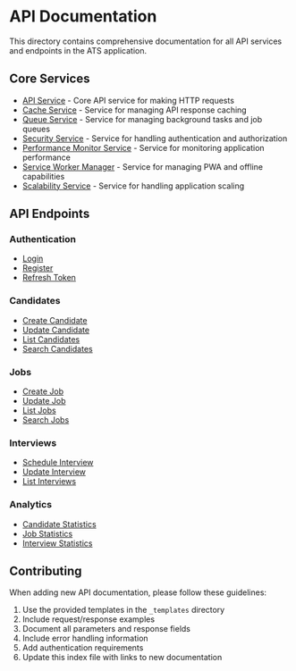 # API Documentation

This directory contains comprehensive documentation for all API services and endpoints in the ATS application.

## Core Services

- [API Service](./services/api-service.md) - Core API service for making HTTP requests
- [Cache Service](./services/cache-service.md) - Service for managing API response caching
- [Queue Service](./services/queue-service.md) - Service for managing background tasks and job queues
- [Security Service](./services/security-service.md) - Service for handling authentication and authorization
- [Performance Monitor Service](./services/performance-monitor-service.md) - Service for monitoring application performance
- [Service Worker Manager](./services/service-worker-manager.md) - Service for managing PWA and offline capabilities
- [Scalability Service](./services/scalability-service.md) - Service for handling application scaling

## API Endpoints

### Authentication
- [Login](./endpoints/auth/login.md)
- [Register](./endpoints/auth/register.md)
- [Refresh Token](./endpoints/auth/refresh-token.md)

### Candidates
- [Create Candidate](./endpoints/candidates/create.md)
- [Update Candidate](./endpoints/candidates/update.md)
- [List Candidates](./endpoints/candidates/list.md)
- [Search Candidates](./endpoints/candidates/search.md)

### Jobs
- [Create Job](./endpoints/jobs/create.md)
- [Update Job](./endpoints/jobs/update.md)
- [List Jobs](./endpoints/jobs/list.md)
- [Search Jobs](./endpoints/jobs/search.md)

### Interviews
- [Schedule Interview](./endpoints/interviews/schedule.md)
- [Update Interview](./endpoints/interviews/update.md)
- [List Interviews](./endpoints/interviews/list.md)

### Analytics
- [Candidate Statistics](./endpoints/analytics/candidate-stats.md)
- [Job Statistics](./endpoints/analytics/job-stats.md)
- [Interview Statistics](./endpoints/analytics/interview-stats.md)

## Contributing

When adding new API documentation, please follow these guidelines:
1. Use the provided templates in the `_templates` directory
2. Include request/response examples
3. Document all parameters and response fields
4. Include error handling information
5. Add authentication requirements
6. Update this index file with links to new documentation 